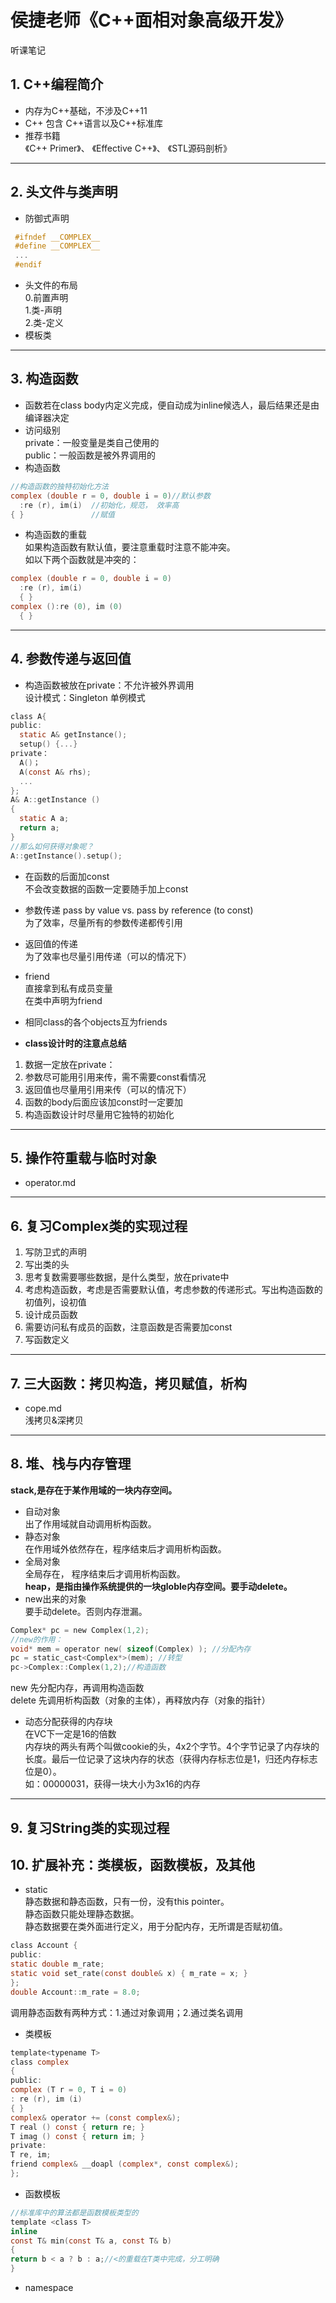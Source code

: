 # 侯捷老师《C++面相对象高级开发》   
听课笔记  

## 1. C++编程简介  
- 内存为C++基础，不涉及C++11    
- C++ 包含 C++语言以及C++标准库  
- 推荐书籍   
《C++ Primer》、 《Effective C++》、 《STL源码剖析》  
-----------------
## 2. 头文件与类声明  
- 防御式声明   
```c
 #ifndef __COMPLEX__
 #define __COMPLEX__
 ...
 #endif
```  
- 头文件的布局  
0.前置声明  
1.类-声明  
2.类-定义  
- 模板类    
---------------------
## 3. 构造函数  
- 函数若在class body内定义完成，便自动成为inline候选人，最后结果还是由编译器决定  
- 访问级别  
private：一般变量是类自己使用的   
public：一般函数是被外界调用的   
- 构造函数  
```c
//构造函数的独特初始化方法 
complex (double r = 0, double i = 0)//默认参数  
  :re (r), im(i)  //初始化，规范， 效率高  
{ }               //赋值
```
- 构造函数的重载  
如果构造函数有默认值，要注意重载时注意不能冲突。  
如以下两个函数就是冲突的：  
```c
complex (double r = 0, double i = 0)
  :re (r), im(i)  
  { }
complex ():re (0), im (0)
  { }

```
------------------
## 4. 参数传递与返回值  
- 构造函数被放在private：不允许被外界调用    
设计模式：Singleton 单例模式  
```c
class A{
public: 
  static A& getInstance();
  setup() {...}
private：
  A()；
  A(const A& rhs);
  ...
};
A& A::getInstance ()
{
  static A a;
  return a;
}
//那么如何获得对象呢？  
A::getInstance().setup();

```
- 在函数的后面加const  
不会改变数据的函数一定要随手加上const   

- 参数传递 pass by value vs. pass by reference (to const)  
为了效率，尽量所有的参数传递都传引用  
- 返回值的传递  
为了效率也尽量引用传递（可以的情况下）   
- friend  
 直接拿到私有成员变量   
 在类中声明为friend  
- 相同class的各个objects互为friends  
 
- **class设计时的注意点总结**   
1. 数据一定放在private：  
2. 参数尽可能用引用来传，需不需要const看情况  
3. 返回值也尽量用引用来传（可以的情况下）
4. 函数的body后面应该加const时一定要加  
5. 构造函数设计时尽量用它独特的初始化  
---------------------------
## 5. 操作符重载与临时对象  
- operator.md  

-------------------------------
## 6. 复习Complex类的实现过程  
1. 写防卫式的声明  
2. 写出类的头  
3. 思考复数需要哪些数据，是什么类型，放在private中  
4. 考虑构造函数，考虑是否需要默认值，考虑参数的传递形式。写出构造函数的初值列，设初值
5. 设计成员函数  
6. 需要访问私有成员的函数，注意函数是否需要加const  
7. 写函数定义  
-------------------
## 7. 三大函数：拷贝构造，拷贝赋值，析构  
- cope.md   
浅拷贝&深拷贝  

-----------
## 8. 堆、栈与内存管理  
**stack,是存在于某作用域的一块内存空间。**  
- 自动对象  
出了作用域就自动调用析构函数。  
- 静态对象  
在作用域外依然存在，程序结束后才调用析构函数。
- 全局对象  
全局存在， 程序结束后才调用析构函数。  
**heap，是指由操作系统提供的一块globle内存空间。要手动delete。**
- new出来的对象  
要手动delete。否则内存泄漏。  
```c
Complex* pc = new Complex(1,2);
//new的作用：  
void* mem = operator new( sizeof(Complex) ); //分配內存
pc = static_cast<Complex*>(mem); //转型  
pc->Complex::Complex(1,2);//构造函数
```
new 先分配内存，再调用构造函数   
delete 先调用析构函数（对象的主体），再释放内存（对象的指针）  

- 动态分配获得的内存块   
在VC下一定是16的倍数   
内存块的两头有两个叫做cookie的头，4x2个字节。4个字节记录了内存块的长度。最后一位记录了这块内存的状态（获得内存标志位是1，归还内存标志位是0）。  
如：00000031，获得一块大小为3x16的内存   

----------------
## 9. 复习String类的实现过程   

## 10. 扩展补充：类模板，函数模板，及其他   
- static  
静态数据和静态函数，只有一份，没有this pointer。  
静态函数只能处理静态数据。  
静态数据要在类外面进行定义，用于分配内存，无所谓是否赋初值。  
```c
class Account {
public:
static double m_rate;
static void set_rate(const double& x) { m_rate = x; }
};
double Account::m_rate = 8.0; 
```
调用静态函数有两种方式：1.通过对象调用；2.通过类名调用   
- 类模板  
```c
template<typename T>
class complex
{
public:
complex (T r = 0, T i = 0)
: re (r), im (i)
{ }
complex& operator += (const complex&);
T real () const { return re; }
T imag () const { return im; }
private:
T re, im;
friend complex& __doapl (complex*, const complex&);
};
```
- 函数模板  
```c
//标准库中的算法都是函数模板类型的
template <class T>
inline
const T& min(const T& a, const T& b)
{
return b < a ? b : a;//<的重载在T类中完成，分工明确   
}
```
- namespace  







